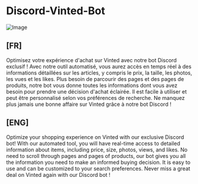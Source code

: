 # Discord-Vinted-Bot

![Image](https://public-files.gumroad.com/variants/uyvden3svfngm0rth6wbng4az6vz/b26ced27d824e640f058fe06b53971cdeb008a83405d104c79bd80c274dc780a)

## [FR]

Optimisez votre expérience d'achat sur Vinted avec notre bot Discord exclusif ! Avec notre outil automatisé, vous aurez accès en temps réel à des informations détaillées sur les articles, y compris le prix, la taille, les photos, les vues et les likes. Plus besoin de parcourir des pages et des pages de produits, notre bot vous donne toutes les informations dont vous avez besoin pour prendre une décision d'achat éclairée. Il est facile à utiliser et peut être personnalisé selon vos préférences de recherche. Ne manquez plus jamais une bonne affaire sur Vinted grâce à notre bot Discord !

## [ENG]

Optimize your shopping experience on Vinted with our exclusive Discord bot! With our automated tool, you will have real-time access to detailed information about items, including price, size, photos, views, and likes. No need to scroll through pages and pages of products, our bot gives you all the information you need to make an informed buying decision. It is easy to use and can be customized to your search preferences. Never miss a great deal on Vinted again with our Discord bot !
